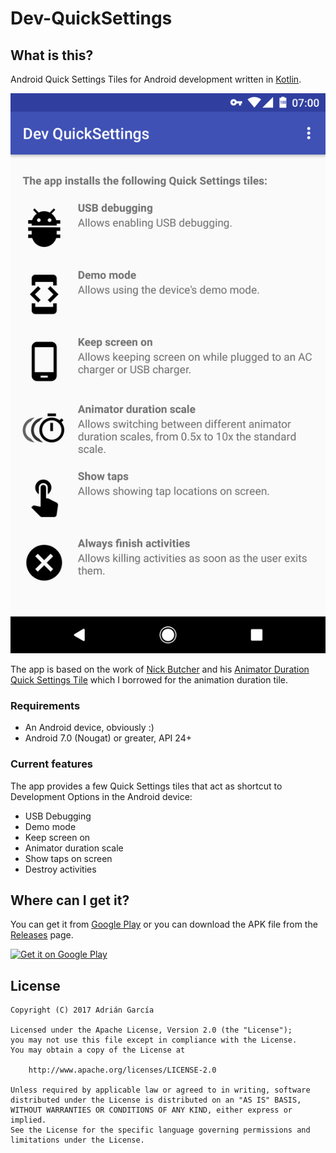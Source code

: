 # Dev-QuickSettings
## What is this?
Android Quick Settings Tiles for Android development written in [Kotlin](https://kotlinlang.org/).

![Main image](https://raw.githubusercontent.com/adriangl/Android-Dev-QuickSettings/master/graphics/screenshots/en-US_main.png)

The app is based on the work of [Nick Butcher](https://github.com/nickbutcher) and his [Animator Duration Quick Settings Tile](https://github.com/nickbutcher/AnimatorDurationTile) which I borrowed for the animation duration tile.

### Requirements
* An Android device, obviously :)
* Android 7.0 (Nougat) or greater, API 24+

### Current features
The app provides a few Quick Settings tiles that act as shortcut to Development Options in the Android device:
* USB Debugging
* Demo mode
* Keep screen on
* Animator duration scale
* Show taps on screen
* Destroy activities

## Where can I get it?
You can get it from [Google Play](https://play.google.com/store/apps/details?id=com.adriangl.devquicksettings) or you can download the APK file from the [Releases](https://github.com/adriangl/Android-Dev-QuickSettings/releases) page.

<a href="https://play.google.com/store/apps/details?id=com.adriangl.devquicksettings"><img src="https://play.google.com/intl/en_us/badges/images/generic/en_badge_web_generic.png" alt="Get it on Google Play" width="250px"></a>

## License
```
Copyright (C) 2017 Adrián García

Licensed under the Apache License, Version 2.0 (the "License");
you may not use this file except in compliance with the License.
You may obtain a copy of the License at

    http://www.apache.org/licenses/LICENSE-2.0

Unless required by applicable law or agreed to in writing, software
distributed under the License is distributed on an "AS IS" BASIS,
WITHOUT WARRANTIES OR CONDITIONS OF ANY KIND, either express or implied.
See the License for the specific language governing permissions and
limitations under the License.
```
